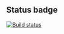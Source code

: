 ## Status badge
[![Build status](https://ci.appveyor.com/api/projects/status/3uub53ucj0wl3bw2?svg=true)](https://ci.appveyor.com/project/wee-owl/mocking)